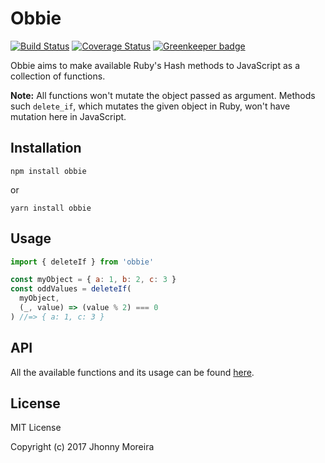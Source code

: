 # Obbie
[![Build Status](https://travis-ci.org/jhonnymoreira/obbie.svg?branch=master)](https://travis-ci.org/jhonnymoreira/obbie)
[![Coverage Status](https://coveralls.io/repos/github/jhonnymoreira/obbie/badge.svg?branch=feat%2Fcoveralls-setup)](https://coveralls.io/github/jhonnymoreira/obbie?branch=feat%2Fcoveralls-setup) [![Greenkeeper badge](https://badges.greenkeeper.io/jhonnymoreira/obbie.svg)](https://greenkeeper.io/)

Obbie aims to make available Ruby's Hash methods to JavaScript as a collection of functions.

**Note:** All functions won't mutate the object passed as argument. Methods such `delete_if`, which mutates the given object in Ruby, won't have mutation here in JavaScript.

## Installation

`npm install obbie`

or

`yarn install obbie`

## Usage

```javascript
import { deleteIf } from 'obbie'

const myObject = { a: 1, b: 2, c: 3 }
const oddValues = deleteIf(
  myObject,
  (_, value) => (value % 2) === 0
) //=> { a: 1, c: 3 }
```

## API

All the available functions and its usage can be found [here](./docs/api.md).

## License

MIT License

Copyright (c) 2017 Jhonny Moreira
